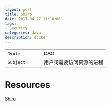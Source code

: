```yaml
---
layout: post
title: Shiro
date: 2017-04-27 11:10:00
tags:
- Security
categories: Java
description: docker
---
```



|                      |                                                       |
| -------------------- | ----------------------------------------------------- |
| `Realm`              |   DAO                                                 |
| `Subject`            | 用户或需要访问资源的进程                                  |






# Resources
[Shiro](http://shiro.apache.org)
